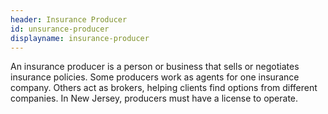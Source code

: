 ```yaml
---
header: Insurance Producer
id: unsurance-producer
displayname: insurance-producer
---
```

An insurance producer is a person or business that sells or negotiates insurance policies. Some producers work as agents for one insurance company. Others act as brokers, helping clients find options from different companies. In New Jersey, producers must have a license to operate.
